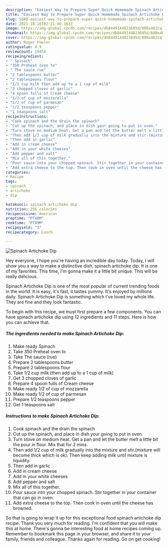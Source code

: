 ```yaml
---
description: "Easiest Way to Prepare Super Quick Homemade Spinach Artichoke Dip"
title: "Easiest Way to Prepare Super Quick Homemade Spinach Artichoke Dip"
slug: 5688-easiest-way-to-prepare-super-quick-homemade-spinach-artichoke-dip
date: 2021-10-16T02:21:00.161Z
image: https://img-global.cpcdn.com/recipes/db8449144823695d/680x482cq70/spinach-artichoke-dip-recipe-main-photo.jpg
thumbnail: https://img-global.cpcdn.com/recipes/db8449144823695d/680x482cq70/spinach-artichoke-dip-recipe-main-photo.jpg
cover: https://img-global.cpcdn.com/recipes/db8449144823695d/680x482cq70/spinach-artichoke-dip-recipe-main-photo.jpg
author: Roger Fowler
ratingvalue: 4.9
reviewcount: 19454
recipeingredient:
- " Spinach"
- "350 Preheat oven to"
- " The sauce rue"
- "2 tablespoons butter"
- "2 tablespoons flour"
- "1/2 cup milk then add up to a 1 cup of milk"
- "3 chopped cloves of garlic"
- "4 spoon fulls of Cream cheese"
- "1/2 of cup of mozzarella"
- "1/2 of cup of parmesan"
- "1/2 teaspoons pepper"
- "1 teaspoons salt"
recipeinstructions:
- "Cook spinach and the drain the spinach"
- "Cut up the spinach, and place in dish your going to put in oven."
- "Turn stove on medium heat. Get a pan and let the butter melt a little bit the pour in flour. Mix that for 2 mins."
- "Then add 1/2 cup of milk gradually into the mixture and stir.(mixture will become thick which is ok). Then keep adding milk until mixture is liquidity."
- "Then add in garlic"
- "Add in cream cheese"
- "Add in your white cheeses"
- "Add pepper and salt"
- "Mix all of this together."
- "Pour sauce into your chopped spinach. Stir together in your container that can go in oven."
- "Add extra cheese to the top. Then cook in oven until the cheese has browned."
categories:
- Recipe
tags:
- spinach
- artichoke
- dip

katakunci: spinach artichoke dip 
nutrition: 256 calories
recipecuisine: American
preptime: "PT40M"
cooktime: "PT49M"
recipeyield: "3"
recipecategory: Lunch

---
```



![Spinach Artichoke Dip](https://img-global.cpcdn.com/recipes/db8449144823695d/680x482cq70/spinach-artichoke-dip-recipe-main-photo.jpg)

Hey everyone, I hope you're having an incredible day today. Today, I will show you a way to make a distinctive dish, spinach artichoke dip. It is one of my favorites. This time, I'm gonna make it a little bit unique. This will be really delicious.



Spinach Artichoke Dip is one of the most popular of current trending foods in the world. It is easy, it's fast, it tastes yummy. It's enjoyed by millions daily. Spinach Artichoke Dip is something which I've loved my whole life. They are fine and they look fantastic.


To begin with this recipe, we must first prepare a few components. You can have spinach artichoke dip using 12 ingredients and 11 steps. Here is how you can achieve that.

<!--inarticleads1-->

##### The ingredients needed to make Spinach Artichoke Dip:

1. Make ready  Spinach
1. Take 350 Preheat oven to
1. Take  The sauce (rue)
1. Prepare 2 tablespoons butter
1. Prepare 2 tablespoons flour
1. Take 1/2 cup milk (then add up to a 1 cup of milk)
1. Get 3 chopped cloves of garlic
1. Prepare 4 spoon fulls of Cream cheese
1. Make ready 1/2 of cup of mozzarella
1. Make ready 1/2 of cup of parmesan
1. Prepare 1/2 teaspoons pepper
1. Get 1 teaspoons salt




<!--inarticleads2-->

##### Instructions to make Spinach Artichoke Dip:

1. Cook spinach and the drain the spinach
1. Cut up the spinach, and place in dish your going to put in oven.
1. Turn stove on medium heat. Get a pan and let the butter melt a little bit the pour in flour. Mix that for 2 mins.
1. Then add 1/2 cup of milk gradually into the mixture and stir.(mixture will become thick which is ok). Then keep adding milk until mixture is liquidity.
1. Then add in garlic
1. Add in cream cheese
1. Add in your white cheeses
1. Add pepper and salt
1. Mix all of this together.
1. Pour sauce into your chopped spinach. Stir together in your container that can go in oven.
1. Add extra cheese to the top. Then cook in oven until the cheese has browned.




So that is going to wrap it up for this exceptional food spinach artichoke dip recipe. Thank you very much for reading. I'm confident that you will make this at home. There's gonna be interesting food at home recipes coming up. Remember to bookmark this page in your browser, and share it to your family, friends and colleague. Thanks again for reading. Go on get cooking!
